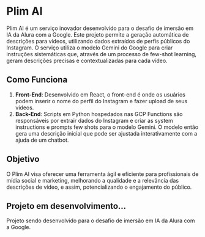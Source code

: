 # Plim AI

Plim AI é um serviço inovador desenvolvido para o desafio de imersão em IA da Alura com a Google. Este projeto permite a geração automática de descrições para vídeos, utilizando dados extraídos de perfis públicos do Instagram. O serviço utiliza o modelo Gemini do Google para criar instruções sistemáticas que, através de um processo de few-shot learning, geram descrições precisas e contextualizadas para cada vídeo.

## Como Funciona

1. **Front-End**: Desenvolvido em React, o front-end é onde os usuários podem inserir o nome do perfil do Instagram e fazer upload de seus vídeos.
2. **Back-End**: Scripts em Python hospedados nas GCP Functions são responsáveis por extrair dados do Instagram e criar as system instructions e prompts few shots para o modelo Gemini. O modelo então gera uma descrição inicial que pode ser ajustada interativamente com a ajuda de um chatbot.

## Objetivo

O Plim AI visa oferecer uma ferramenta ágil e eficiente para profissionais de mídia social e marketing, melhorando a qualidade e a relevância das descrições de vídeo, e assim, potencializando o engajamento do público.

## Projeto em desenvolvimento...

Projeto sendo desenvolvido para o desafio de imersão em IA da Alura com a Google.
